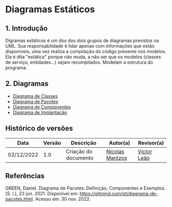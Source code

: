 # Diagramas Estáticos


## 1. Introdução
Digramas estáticos é um dos dos dois grupos de diagramas previstos na UML. Sua responsabilidade é lidar 
apenas com informações que estão disponíveis, uma vez realiza a compilação do código presente nos modelos. Ela é dita "estática" porque
não muda, a não ser que os modelos (classes de serviço, entidades...) sejam recompilados. Modelam a estrutura do programa.

## 2. Diagramas

- [Diagrama de Classes](modelagem/diagramas_estaticos/diagrama_classes.md)
- [Diagrama de Pacotes](modelagem/diagramas_estaticos/diagrama_pacotes.md)
- [Diagrama de Componentes](https://unbarqdsw2022-2.github.io/2022.2_G5_SoftSteakHouse/#/modelagem/diagramas_estaticos/diagrama_componentes)
- [Diagrama de Implantação](https://unbarqdsw2022-2.github.io/2022.2_G5_SoftSteakHouse/#/modelagem/diagramas_estaticos/Diagrama_Implanta%C3%A7%C3%A3o)

## Histórico de versões
| Data       | Versão |      Descrição       | Autor(a)                                      | Revisor(a) |
|------------| ------ | -------------------- |-----------------------------------------------|------------|
| 02/12/2022 | 1.0    | Criação do documento | [Nícolas Mantzos](https://github.com/ngm1450) | [Victor Leão](https://github.com/victorleaoo) |


## Referências

GREEN, Daniel. Diagrama de Pacotes: Definição, Componentes e Exemplos. [S. l.], 23 jun. 2021. Disponível em: https://gitmind.com/pt/diagrama-de-pacotes.html. Acesso em: 30 nov. 2022.
